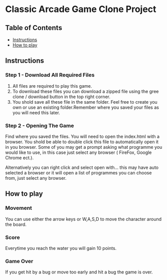 # Classic Arcade Game Clone Project

## Table of Contents

- [Instructions](#instructions)
- [How to play](#how-to-play)

## Instructions
### Step 1 - Download All Required Files
1. All files are required to play this game.
2. To download these files you can download a zipped file using the gree clone / download button in the top right corner.
3. You shold save all these file in the same folder. Feel free to create you own or use an existing folder.Remember where you saved your files as you will need this later.

### Step 2 - Opening The Game
Find where you saved the files. You will need to open the index.html with a browser. You shold be able to double click this file to automatically open it in you browser. Some of you may get a prompt asking what programme you would like to use, in this case just select any browser ( FireFox, Google Chrome ect.).

Alternatively you can right click and select open with... this may have auto selected a browser or it will open a list of programmes you can choose from, just select any browser.


## How to play
### Movement
You can use either the arrow keys or W,A,S,D to move the character around the board.

### Score
Everytime you reach the water you will gain 10 points.

### Game Over
If you get hit by a bug or move too early and hit a bug the game is over.




